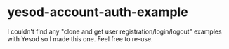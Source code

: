 yesod-account-auth-example
========================

I couldn't find any "clone and get user registration/login/logout" examples with Yesod so I made this one. Feel free to re-use.